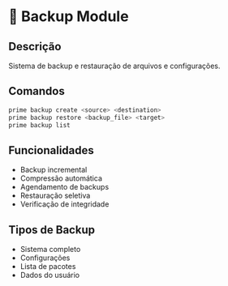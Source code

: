 # 💾 Backup Module

## Descrição
Sistema de backup e restauração de arquivos e configurações.

## Comandos
```bash
prime backup create <source> <destination>
prime backup restore <backup_file> <target>
prime backup list
```

## Funcionalidades
- Backup incremental
- Compressão automática
- Agendamento de backups
- Restauração seletiva
- Verificação de integridade

## Tipos de Backup
- Sistema completo
- Configurações
- Lista de pacotes
- Dados do usuário